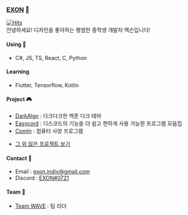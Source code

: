 ### [EXON](https://exon.kr) 👋
[![Hits](https://hits.seeyoufarm.com/api/count/incr/badge.svg?url=https%3A%2F%2Fgithub.com%2F1-EXON%2F1-EXON&count_bg=%23000000&title_bg=%23555555&icon=&icon_color=%23E7E7E7&title=+%EB%B0%A9%EB%AC%B8&edge_flat=false)](https://hits.seeyoufarm.com) <br>
안녕하세요! 디자인을 좋아하는 평범한 중학생 개발자 엑슨입니다!

#### Using 🧪
- C#, JS, TS, React, C, Python

#### Learning
- Flutter, Tensorflow, Kotlin

#### Project 🎮
- [DarkAlgo](https://github.com/1-EXON/DarkAlgo) : 다크다크한 백준 다크 테마
- [Easycord](https://github.com/1-EXON/EasyCord) : 디스코드의 기능을 더 쉽고 편하게 사용 가능한 프로그램 모음집
- [ComIn](https://github.com/1-EXON/ComIn) : 컴퓨터 사양 프로그램
+ [그 외 많은 프로젝트 보기](https://github.com/1-EXON?tab=repositories)

#### Contact 📢
- Email : exon.indiv@gmail.com
- Discord : [EXON#0721](https://discord.com/users/774607106732326922)

#### Team 💎
- [Team WAVE](https://teamwv.ml) : 팀 리더
